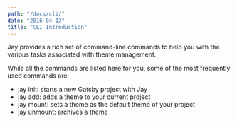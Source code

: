 ```yaml
---
path: "/docs/cli/"
date: "2016-04-12"
title: "CLI Introduction"
---
```


Jay provides a rich set of command-line commands to help you with the various
tasks associated with theme management.

While all the commands are listed here for you, some of the most frequently used
commands are:

- jay init: starts a new Gatsby project with Jay
- jay add: adds a theme to your current project
- jay mount: sets a theme as the default theme of your project
- jay unmount: archives a theme
